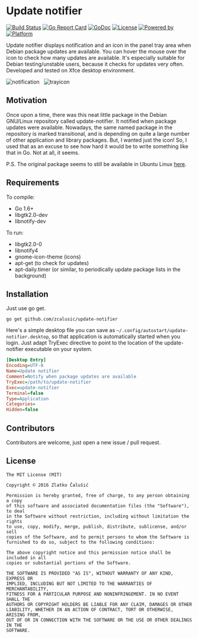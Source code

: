 # Update notifier

[![Build Status](https://travis-ci.org/zcalusic/update-notifier.svg?branch=master)](https://travis-ci.org/zcalusic/update-notifier)
[![Go Report Card](https://goreportcard.com/badge/github.com/zcalusic/update-notifier)](https://goreportcard.com/report/github.com/zcalusic/update-notifier)
[![GoDoc](https://godoc.org/github.com/zcalusic/update-notifier?status.svg)](https://godoc.org/github.com/zcalusic/update-notifier)
[![License](https://img.shields.io/badge/license-MIT-a31f34.svg?maxAge=2592000)](https://github.com/zcalusic/update-notifier/blob/master/LICENSE)
[![Powered by](https://img.shields.io/badge/powered_by-Go-5272b4.svg?maxAge=2592000)](https://golang.org/)
[![Platform](https://img.shields.io/badge/platform-Linux-009bde.svg?maxAge=2592000)](https://www.linuxfoundation.org/)

Update notifier displays notification and an icon in the panel tray area when Debian package updates are available. You
can hover the mouse over the icon to check how many updates are available. It's especially suitable for Debian
testing/unstable users, because it checks for updates very often. Developed and tested on Xfce desktop environment.

![notification](https://cloud.githubusercontent.com/assets/12140851/17998625/ac821782-6b75-11e6-911a-dc0e9f2cffa0.png)
&nbsp;
![trayicon](https://cloud.githubusercontent.com/assets/12140851/17998626/ac84dfda-6b75-11e6-8ac7-c06486ff6a37.png)

## Motivation

Once upon a time, there was this neat little package in the Debian GNU/Linux repository called update-notifier. It
notified when package updates were available. Nowadays, the same named package in the repository is marked transitional,
and is depending on quite a large number of other application and library packages. But, I wanted just the icon! So, I
used that as an excuse to see how hard it would be to write something like that in Go. Not at all, it seems.

P.S. The original package seems to still be available in Ubuntu Linux
[here](http://bazaar.launchpad.net/~ubuntu-core-dev/update-notifier/ubuntu/files).

## Requirements

To compile:
- Go 1.6+
- libgtk2.0-dev
- libnotify-dev

To run:
- libgtk2.0-0
- libnotify4
- gnome-icon-theme (icons)
- apt-get (to check for updates)
- apt-daily.timer (or similar, to periodically update package lists in the background)

## Installation

Just use go get.

```
go get github.com/zcalusic/update-notifier
```

Here's a simple desktop file you can save as ```~/.config/autostart/update-notifier.desktop```, so that application is
automatically started when you login. Just adapt TryExec directive to point to the location of the update-notifier
executable on your system.

```ini
[Desktop Entry]
Encoding=UTF-8
Name=Update notifier
Comment=Notify when package updates are available
TryExec=/path/to/update-notifier
Exec=update-notifier
Terminal=false
Type=Application
Categories=
Hidden=false
```

## Contributors

Contributors are welcome, just open a new issue / pull request.

## License

```
The MIT License (MIT)

Copyright © 2016 Zlatko Čalušić

Permission is hereby granted, free of charge, to any person obtaining a copy
of this software and associated documentation files (the "Software"), to deal
in the Software without restriction, including without limitation the rights
to use, copy, modify, merge, publish, distribute, sublicense, and/or sell
copies of the Software, and to permit persons to whom the Software is
furnished to do so, subject to the following conditions:

The above copyright notice and this permission notice shall be included in all
copies or substantial portions of the Software.

THE SOFTWARE IS PROVIDED "AS IS", WITHOUT WARRANTY OF ANY KIND, EXPRESS OR
IMPLIED, INCLUDING BUT NOT LIMITED TO THE WARRANTIES OF MERCHANTABILITY,
FITNESS FOR A PARTICULAR PURPOSE AND NONINFRINGEMENT. IN NO EVENT SHALL THE
AUTHORS OR COPYRIGHT HOLDERS BE LIABLE FOR ANY CLAIM, DAMAGES OR OTHER
LIABILITY, WHETHER IN AN ACTION OF CONTRACT, TORT OR OTHERWISE, ARISING FROM,
OUT OF OR IN CONNECTION WITH THE SOFTWARE OR THE USE OR OTHER DEALINGS IN THE
SOFTWARE.
```
